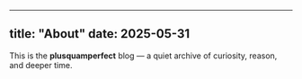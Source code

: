 
---
title: "About"
date: 2025-05-31
---

This is the **plusquamperfect** blog — a quiet archive of curiosity, reason, and deeper time.
